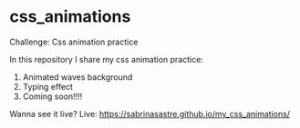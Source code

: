 # css_animations
Challenge: Css animation practice

In this repository I share my css animation practice:
1. Animated waves background
2. Typing effect 
3. Coming soon!!!!

Wanna see it live?
Live: https://sabrinasastre.github.io/my_css_animations/ 

